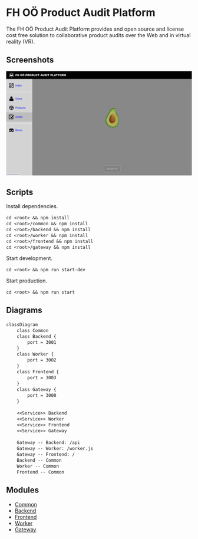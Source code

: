# FH OÖ Product Audit Platform

The FH OÖ Product Audit Platform provides and open source and license cost free solution to collaborative product audits over the Web and in virtual reality (VR).

## Screenshots

![Screenshot](./screenshot.png)

## Scripts

Install dependencies.

```
cd <root> && npm install
cd <root>/common && npm install
cd <root>/backend && npm install
cd <root>/worker && npm install
cd <root>/frontend && npm install
cd <root>/gateway && npm install
```

Start development.

```
cd <root> && npm run start-dev
```

Start production.

```
cd <root> && npm run start
```

## Diagrams

```mermaid
classDiagram
    class Common
    class Backend {
        port = 3001
    }
    class Worker {
        port = 3002
    }
    class Frontend {
        port = 3003
    }
    class Gateway {
        port = 3000
    }
    
    <<Service>> Backend
    <<Service>> Worker
    <<Service>> Frontend
    <<Service>> Gateway

    Gateway -- Backend: /api
    Gateway -- Worker: /worker.js
    Gateway -- Frontend: /
    Backend -- Common
    Worker -- Common
    Frontend -- Common
```

## Modules

* [Common](./common)
* [Backend](./backend)
* [Frontend](./frontend)
* [Worker](./worker)
* [Gateway](./gateway)